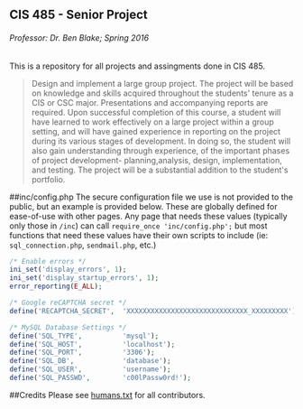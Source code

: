 CIS 485 - Senior Project
------------------------
###### Professor: Dr. Ben Blake; Spring 2016

This is a repository for all projects and assingments done in CIS 485.

> Design and implement a large group project. The project will be based on knowledge and skills acquired throughout the students' tenure as a CIS or CSC major. Presentations and accompanying reports are required. Upon successful completion of this course, a student will have learned to work effectively on a large project within a group setting, and will have gained experience in reporting on the project during its various stages of development. In doing so, the student will also gain understanding through experience, of the important phases of project development- planning,analysis, design, implementation, and testing. The project will be a substantial addition to the student's portfolio.

##inc/config.php
The secure configuration file we use is not provided to the public, but an example is provided below. These are globally defined for ease-of-use with other pages. Any page that needs these values (typically only those in `/inc`) can call `require_once 'inc/config.php';` but most functions that need these values have their own scripts to include (ie: `sql_connection.php`, `sendmail.php`, etc.)

```php
/* Enable errors */
ini_set('display_errors', 1);
ini_set('display_startup_errors', 1);
error_reporting(E_ALL);

/* Google reCAPTCHA secret */
define('RECAPTCHA_SECRET',  'XXXXXXXXXXXXXXXXXXXXXXXXXXXXXX_XXXXXXXXX');

/* MySQL Database Settings */
define('SQL_TYPE',          'mysql');
define('SQL_HOST',          'localhost');
define('SQL_PORT',          '3306');
define('SQL_DB',            'database');
define('SQL_USER',          'username');
define('SQL_PASSWD',        'c00lPassw0rd!');
```

##Credits
Please see [humans.txt](humans.txt) for all contributors.
